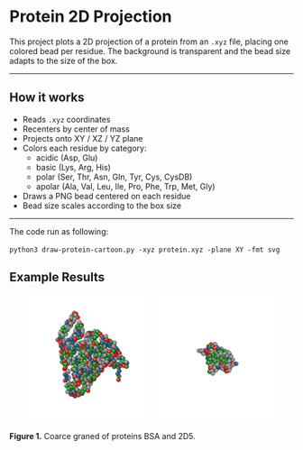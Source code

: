 # Protein 2D Projection

This project plots a 2D projection of a protein from an `.xyz` file, placing one colored bead per residue. The background is transparent and the bead size adapts to the size of the box.

---

## How it works

- Reads `.xyz` coordinates
- Recenters by center of mass
- Projects onto XY / XZ / YZ plane
- Colors each residue by category:
  - acidic (Asp, Glu)
  - basic (Lys, Arg, His)
  - polar (Ser, Thr, Asn, Gln, Tyr, Cys, CysDB)
  - apolar (Ala, Val, Leu, Ile, Pro, Phe, Trp, Met, Gly)
- Draws a PNG bead centered on each residue
- Bead size scales according to the box size

---





The code run as following:

`python3 draw-protein-cartoon.py -xyz protein.xyz -plane XY -fmt svg` 


## Example Results

<p align="center"> <img src="figures/protein_4F5S.png" alt="BSA" width="45%"/> <img src="figures/protein_1J05.png" alt="2D5" width="45%"/> </p>

**Figure 1.** Coarce graned of proteins BSA and 2D5.








